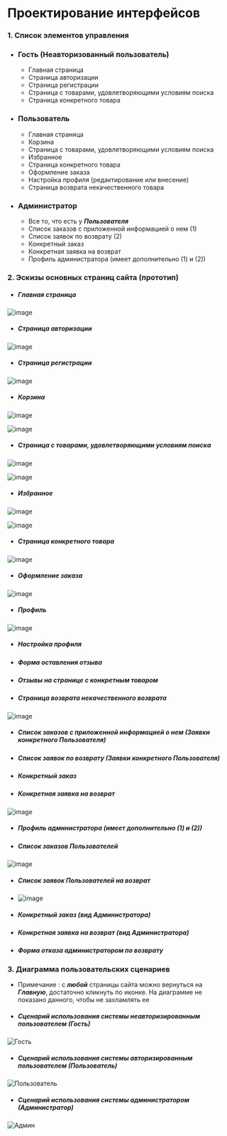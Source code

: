 # Проектирование интерфейсов
### 1. Список элементов управления

* ### Гость (Неавторизованный пользователь)
    * Главная страница
    * Страница авторизации
    * Страница регистрации
    * Страница с товарами, удовлетворяющими условиям поиска
    * Страница конкретного товара

* ### Пользователь
    * Главная страница
    * Корзина
    * Страница с товарами, удовлетворяющими условиям поиска
    * Избранное
    * Страница конкретного товара
    * Оформление заказа
    * Настройка профиля (редактирование или внесение)
    * Страница возврата некачественного товара

* ### Администратор
    *  Все то, что есть у ***Пользователя***
    *  Список заказов с приложенной информацией о нем (1)
    *  Список заявок по возврату (2)
    *  Конкретный заказ
    *  Конкретная заявка на возврат
    *  Профиль администратора (имеет дополнительно (1) и (2))

### 2. Эскизы основных страниц сайта (прототип)
* ##### Главная страница
![image](https://user-images.githubusercontent.com/58702589/144573182-b08ac1fc-242a-470e-9266-f7bdec49cfbc.png)


* ##### Страница авторизации
![image](https://user-images.githubusercontent.com/58702589/144573208-a145a9dc-4f56-446d-a5ee-d21d28fd7f9b.png)

* ##### Страница регистрации
![image](https://user-images.githubusercontent.com/58702589/144573240-116c20a2-3b3a-4bb5-8102-48fe51969894.png)

* ##### Корзина
![image](https://user-images.githubusercontent.com/58702589/144573272-4b0e41a7-f6dc-46ca-9b64-76f64f5b0dd1.png)

![image](https://user-images.githubusercontent.com/58702589/144573310-c2e9cd33-67b3-44ff-a4a3-85aa0bffe0d9.png)

* ##### Страница с товарами, удовлетворяющими условиям поиска
![image](https://user-images.githubusercontent.com/58702589/144573350-7f5c3d78-b776-457f-b296-2286edf9d5aa.png)

![image](https://user-images.githubusercontent.com/58702589/144573383-2ec0f05a-6322-4be4-892e-ef6b6293c093.png)

* ##### Избранное
![image](https://user-images.githubusercontent.com/58702589/144573417-60219fee-d460-445e-a414-4536b1c13948.png)

![image](https://user-images.githubusercontent.com/58702589/144573450-5a527065-096b-4f04-810c-7747b1c6235d.png)

* ##### Страница конкретного товара
![image](https://user-images.githubusercontent.com/58702589/144573502-6ce17d15-43d1-4df9-9537-62aab4b04f3f.png)

* ##### Оформление заказа
![image](https://user-images.githubusercontent.com/58702589/144603881-d451ab86-2fd6-4cad-a7e5-58aad97430cb.png)

* ##### Профиль
![image](https://user-images.githubusercontent.com/58702589/144604754-85c217bd-e3cc-4c29-93ac-29f19b16a8b3.png)

* ##### Настройка профиля

* ##### Форма оставления отзыва

* ##### Отзывы на странице с конкретным товаром

* ##### Страница возврата некачественного возврата
![image](https://user-images.githubusercontent.com/58702589/144604192-65da0dc2-bb04-4a08-9e26-cdad2b6e91fa.png)

* ##### Список заказов с приложенной информацией о нем (Заявки конкретного **Пользователя**)

* ##### Список заявок по возврату (Заявки конкретного **Пользователя**)

* ##### Конкретный заказ

* ##### Конкретная заявка на возврат
![image](https://user-images.githubusercontent.com/58702589/144607215-8945e141-5e3b-459b-a42a-28b59c43b5f3.png)

* ##### Профиль администратора (имеет дополнительно (1) и (2))

* ##### Список заказов **Пользователей**
![image](https://user-images.githubusercontent.com/58702589/144607416-b78b67fb-4079-491e-8c47-66c75e6d1b80.png)

* ##### Список заявок **Пользователей** на возврат
* ![image](https://user-images.githubusercontent.com/58702589/144607618-0669c845-964b-4a0b-8668-d1363f4d5a4c.png)


* ##### Конкретный заказ (вид Администратора)

* ##### Конкретная заявка на возврат (вид Администратора)

* ##### Форма отказа администратором по возврату


### 3. Диаграмма пользовательских сценариев

*  Примечание : с ***любой*** страницы сайта можно вернуться на ***Главную***, достаточно кликнуть по иконке. На диаграмме не показано данного, чтобы не захламлять ее

* ##### Сценарий использования системы неавторизированным пользователем (**Гость**)
![Гость](https://user-images.githubusercontent.com/58702589/144587197-14b08c86-5da9-4a0c-a458-bfd0bba8ba23.png)

* ##### Сценарий использования системы авторизированным пользователем (**Пользователь**)
![Пользователь](https://user-images.githubusercontent.com/58702589/144600685-c521a739-9dee-4e5f-8152-a6a12efaa54b.png)

* ##### Сценарий использования системы администратором (**Администратор**)
![Админ](https://user-images.githubusercontent.com/58702589/144603584-417954e2-82d6-47d5-ba7d-cdee00cbcd21.png)
